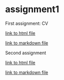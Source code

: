 # assignment1
First assignment: CV

[link to html file](http://laura1507.github.io/assignment1/)

[link to markdown file](http://laura1507.github.io/assignment1/NoCss.html)

Second assignment

[link to html file](https://laura1507.github.io/assignment2/index.html)

[link to markdown file](http://laura1507.github.io/assignment2/)
